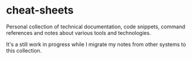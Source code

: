 # cheat-sheets
Personal collection of technical documentation, code snippets, command references and notes about various tools and technologies.

It's a still work in progress while I migrate my notes from other systems to this collection.
